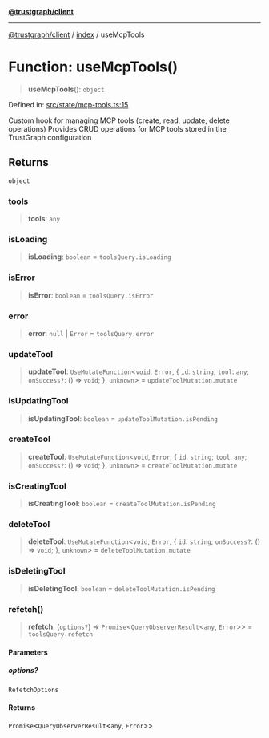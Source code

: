 [**@trustgraph/client**](../../README.md)

***

[@trustgraph/client](../../README.md) / [index](../README.md) / useMcpTools

# Function: useMcpTools()

> **useMcpTools**(): `object`

Defined in: [src/state/mcp-tools.ts:15](https://github.com/trustgraph-ai/trustgraph-ts-client/blob/9a2bad46722f27bb783391eed1d9289614cc905a/src/state/mcp-tools.ts#L15)

Custom hook for managing MCP tools (create, read, update, delete operations)
Provides CRUD operations for MCP tools stored in the TrustGraph configuration

## Returns

`object`

### tools

> **tools**: `any`

### isLoading

> **isLoading**: `boolean` = `toolsQuery.isLoading`

### isError

> **isError**: `boolean` = `toolsQuery.isError`

### error

> **error**: `null` \| `Error` = `toolsQuery.error`

### updateTool

> **updateTool**: `UseMutateFunction`\<`void`, `Error`, \{ `id`: `string`; `tool`: `any`; `onSuccess?`: () => `void`; \}, `unknown`\> = `updateToolMutation.mutate`

### isUpdatingTool

> **isUpdatingTool**: `boolean` = `updateToolMutation.isPending`

### createTool

> **createTool**: `UseMutateFunction`\<`void`, `Error`, \{ `id`: `string`; `tool`: `any`; `onSuccess?`: () => `void`; \}, `unknown`\> = `createToolMutation.mutate`

### isCreatingTool

> **isCreatingTool**: `boolean` = `createToolMutation.isPending`

### deleteTool

> **deleteTool**: `UseMutateFunction`\<`void`, `Error`, \{ `id`: `string`; `onSuccess?`: () => `void`; \}, `unknown`\> = `deleteToolMutation.mutate`

### isDeletingTool

> **isDeletingTool**: `boolean` = `deleteToolMutation.isPending`

### refetch()

> **refetch**: (`options?`) => `Promise`\<`QueryObserverResult`\<`any`, `Error`\>\> = `toolsQuery.refetch`

#### Parameters

##### options?

`RefetchOptions`

#### Returns

`Promise`\<`QueryObserverResult`\<`any`, `Error`\>\>
